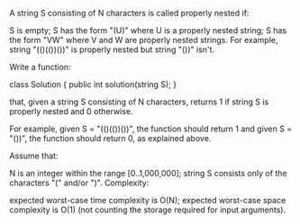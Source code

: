 A string S consisting of N characters is called properly nested if:

S is empty;
S has the form "(U)" where U is a properly nested string;
S has the form "VW" where V and W are properly nested strings.
For example, string "(()(())())" is properly nested but string "())" isn't.

Write a function:

class Solution { public int solution(string S); }

that, given a string S consisting of N characters, returns 1 if string S is properly nested and 0 otherwise.

For example, given S = "(()(())())", the function should return 1 and given S = "())", the function should return 0, as explained above.

Assume that:

N is an integer within the range [0..1,000,000];
string S consists only of the characters "(" and/or ")".
Complexity:

expected worst-case time complexity is O(N);
expected worst-case space complexity is O(1) (not counting the storage required for input arguments).